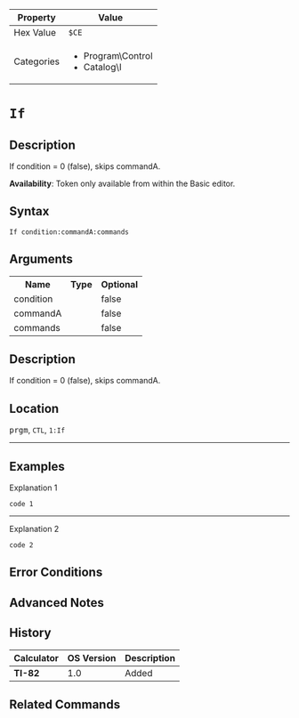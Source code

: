 | Property      | Value |
|---------------|-------|
| Hex Value     | `$CE`|
| Categories    | <ul><li>Program\Control</li><li>Catalog\I</li></ul> |

# `If `

## Description
If condition = 0 (false), skips commandA.


<b>Availability</b>: Token only available from within the Basic editor.

## Syntax
`If condition:commandA:commands`

## Arguments
<table>
<tr><th>Name</th><th>Type</th><th>Optional</th></tr>

<tr><td>condition</td><td></td><td>false</td></tr>

<tr><td>commandA</td><td></td><td>false</td></tr>

<tr><td>commands</td><td></td><td>false</td></tr>

</table>

## Description
If condition = 0 (false), skips commandA.

## Location
<kbd>prgm</kbd>, `CTL`, `1:If`
<hr>

## Examples

Explanation 1
```ti-basic
code 1
```
---
Explanation 2
```ti-basic
code 2
```

## Error Conditions


## Advanced Notes


## History
| Calculator | OS Version | Description |
|------------|------------|-------------|
| <b>TI-82</b> | 1.0 | Added

## Related Commands

    